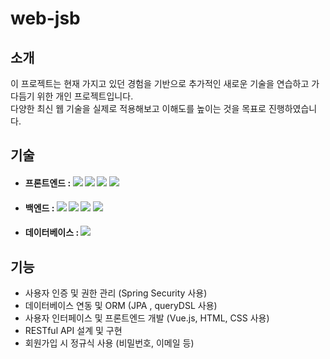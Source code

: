 # web-jsb

## 소개
이 프로젝트는 현재 가지고 있던 경험을 기반으로 추가적인 새로운 기술을 연습하고 가다듬기 위한 개인 프로젝트입니다. <br>
다양한 최신 웹 기술을 실제로 적용해보고 이해도를 높이는 것을 목표로 진행하였습니다.

## 기술

* #### 프론트엔드 :  <img src="https://img.shields.io/badge/HTML-E34F26?style=flat-square&logo=HTML5&logoColor=white"/> <img src="https://img.shields.io/badge/CSS3-1572B6?style=flat-square&logo=CSS3&logoColor=white"/> <img src="https://img.shields.io/badge/Vue.js-4FC08D?style=flat-square&logo=Vue.js&logoColor=white"/> <img src="https://img.shields.io/badge/Axios-5A29E4?style=flat-square&logo=Axios&logoColor=white"/>

* #### 백엔드 : <img src="https://img.shields.io/badge/JAVA-1572B6?style=flat-square&logo=JAVA&logoColor=white"/> <img src="https://img.shields.io/badge/JPA-1572B6?style=flat-square&logo=JPA&logoColor=white"/> <img src="https://img.shields.io/badge/Spring Boot-6DB33F?style=flat-square&logo=Spring Boot&logoColor=white"/> <img src="https://img.shields.io/badge/Spring Security-6DB33F?style=flat-square&logo=Spring Securit&logoColor=white"/>

* #### 데이터베이스 : <img src="https://img.shields.io/badge/PostgreSQL-4169E1?style=flat-square&logo=PostgreSQL&logoColor=white"/>
  
## 기능

* 사용자 인증 및 권한 관리 (Spring Security 사용)
* 데이터베이스 연동 및 ORM (JPA , queryDSL 사용)
* 사용자 인터페이스 및 프론트엔드 개발 (Vue.js, HTML, CSS 사용)
* RESTful API 설계 및 구현
* 회원가입 시 정규식 사용 (비밀번호, 이메일 등)
